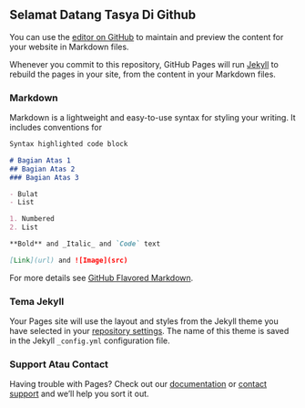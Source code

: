 ## Selamat Datang Tasya Di Github

You can use the [editor on GitHub](https://github.com/ShaddamDwiky/matrikulasi.github.io/edit/master/index.md) to maintain and preview the content for your website in Markdown files.

Whenever you commit to this repository, GitHub Pages will run [Jekyll](https://jekyllrb.com/) to rebuild the pages in your site, from the content in your Markdown files.

### Markdown

Markdown is a lightweight and easy-to-use syntax for styling your writing. It includes conventions for

```markdown
Syntax highlighted code block

# Bagian Atas 1
## Bagian Atas 2
### Bagian Atas 3

- Bulat
- List

1. Numbered
2. List

**Bold** and _Italic_ and `Code` text

[Link](url) and ![Image](src)
```

For more details see [GitHub Flavored Markdown](https://guides.github.com/features/mastering-markdown/).

### Tema Jekyll

Your Pages site will use the layout and styles from the Jekyll theme you have selected in your [repository settings](https://github.com/ShaddamDwiky/matrikulasi.github.io/settings). The name of this theme is saved in the Jekyll `_config.yml` configuration file.

### Support Atau Contact

Having trouble with Pages? Check out our [documentation](https://help.github.com/categories/github-pages-basics/) or [contact support](https://github.com/contact) and we’ll help you sort it out.

